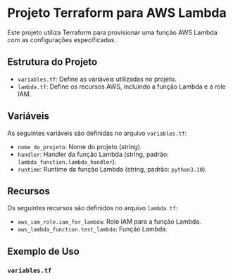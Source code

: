 # Projeto Terraform para AWS Lambda

Este projeto utiliza Terraform para provisionar uma função AWS Lambda com as configurações especificadas.

## Estrutura do Projeto

- `variables.tf`: Define as variáveis utilizadas no projeto.
- `lambda.tf`: Define os recursos AWS, incluindo a função Lambda e a role IAM.

## Variáveis

As seguintes variáveis são definidas no arquivo `variables.tf`:

- `nome_do_projeto`: Nome do projeto (string).
- `handler`: Handler da função Lambda (string, padrão: `lambda_function.lambda_handler`).
- `runtime`: Runtime da função Lambda (string, padrão: `python3.10`).

## Recursos

Os seguintes recursos são definidos no arquivo `lambda.tf`:

- `aws_iam_role.iam_for_lambda`: Role IAM para a função Lambda.
- `aws_lambda_function.test_lambda`: Função Lambda.

## Exemplo de Uso

### `variables.tf`
